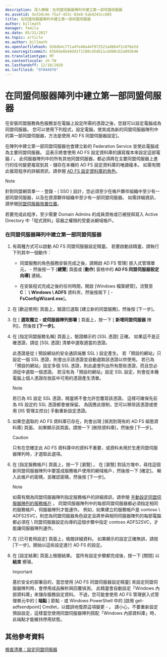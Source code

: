 ```yaml
---
description: 深入瞭解：在同盟伺服器陣列中建立第一部同盟伺服器
ms.assetid: 5e334c4e-75a7-453c-83e8-5ab4243cc685
title: 在同盟伺服器陣列中建立第一部同盟伺服器
author: billmath
manager: femila
ms.date: 05/31/2017
ms.topic: article
ms.author: billmath
ms.openlocfilehash: b58db4c771a4fe40a44f972521a8664f2c876e5d
ms.sourcegitcommit: 65b6de6b44d41f1180c45db11cdd60cb2a093b46
ms.translationtype: MT
ms.contentlocale: zh-TW
ms.lasthandoff: 12/10/2020
ms.locfileid: "97044976"
---
```

# <a name="create-the-first-federation-server-in-a-federation-server-farm"></a>在同盟伺服器陣列中建立第一部同盟伺服器

在安裝同盟服務角色服務並在電腦上設定所需的憑證之後，您就可以設定電腦成為同盟伺服器。 您可以使用下列程式，設定電腦，使其成為新的同盟伺服器陣列中的第一部同盟伺服器，方法是使用 AD FS 同盟伺服器設定]。

在陣列中建立第一部同盟伺服器也會建立新的 Federation Service 並使此電腦成為主要同盟伺服器。 這表示將會使用 AD FS 設定資料庫的讀寫複本來設定這部電腦 \/ 。 此伺服器陣列中的所有其他同盟伺服器，都必須將在主要同盟伺服器上進行的任何變更複寫到其 \- 儲存在本機的 AD FS 設定資料庫的唯讀複本。 如需有關此複寫程序的詳細資訊，請參閱 [AD FS 設定資料庫的角色](../../ad-fs/technical-reference/The-Role-of-the-AD-FS-Configuration-Database.md)。

> [!NOTE]
> 針對同盟網頁單一 \- 登錄 \- \( SSO \) 設計，您必須至少在帳戶夥伴組織中至少有一部同盟伺服器，以及在資源夥伴組織中至少有一部同盟伺服器。 如需詳細資訊，請參閱[同盟伺服器放置位置](/previous-versions/windows/it-pro/windows-server-2012-R2-and-2012/dd807127(v=ws.11))。

若要完成此程序，至少需要 Domain Admins 的成員資格或已被授與寫入 Active Directory 中「程式資料」容器之權限的受委派網域帳戶。

### <a name="to-create-the-first-federation-server-in-a-federation-server-farm"></a>在同盟伺服器陣列中建立第一部同盟伺服器

1.  有兩種方式可以啟動 AD FS 同盟伺服器設定精靈。 若要啟動該精靈，請執行下列其中一個動作：

    -   同盟服務的角色服務安裝完成之後，請開啟 AD FS 管理] 嵌入式管理單元， \- 然後按一下 [**總覽**] 頁面或 [**動作**] 窗格中的 **AD FS 同盟伺服器設定向導]** 連結。

    -   在安裝程式完成之後的任何時間，開啟 [Windows 檔案總管]，流覽至 **C： \\ Windows \\ ADFS** 資料夾，然後按兩下 [ \- **FsConfigWizard.exe**]。

2.  在 [歡迎使用] 頁面上，驗證已選取 [建立新的同盟服務]，然後按 [下一步]。

3.  在 [ **選取獨立 \- 或伺服器陣列部署** ] 頁面上，按一下 [ **新增同盟伺服器** 陣列]，然後按 **[下一步]**。

4.  在 [指定同盟服務名稱] 頁面上，驗證顯示的 [SSL 憑證] 正確。 如果這不是正確憑證，請從 [SSL 憑證] 清單中選取適當的憑證。

    此憑證是從 \( 預設網站的安全通訊端層 SSL \) 設定產生。 若「預設的網站」只設定一個 SSL 憑證，則會出示該憑證並自動選取該憑證以供使用。 若已為「預設的網站」設定多個 SSL 憑證，則此處會列出所有那些憑證，而且您必須從中選取一個憑證。 若沒有為「預設的網站」設定 SSL 設定，則會從本機電腦上個人憑證存放區中可用的憑證產生清單。

    > [!NOTE]
    > 若已為 IIS 設定 SSL 憑證，精靈將不會允許您覆寫該憑證。 這樣可確保先前為 IIS 設定的 SSL 憑證都會被保留。 為因應此限制，您可以移除該憑證或使用 [IIS 管理主控台] 手動重新設定憑證。

5.  如果您選取的 AD FS 資料庫已存在，則會出現 [偵測到現有的 AD FS 組態資料庫] 頁面。 如果顯示該頁面，請按一下 [刪除資料庫]，然後按 [下一步]。

    > [!CAUTION]
    > 只有在您確定此 AD FS 資料庫中的資料不重要，或資料未用於生產同盟伺服器陣列時，才選取此選項。

6.  在 [指定服務帳戶] 頁面上，按一下 [瀏覽] 。 在 [瀏覽] 對話方塊中，尋找這個新同盟伺服器陣列中要當成服務帳戶使用的網域帳戶，然後按一下 [確定]。 輸入此帳戶的密碼，並確認密碼，然後按 [下一步]。

    > [!NOTE]
    > 如需有關為同盟伺服器陣列指定服務帳戶的詳細資訊，請參閱 [手動設定同盟伺服器陣列的服務帳戶](Manually-Configure-a-Service-Account-for-a-Federation-Server-Farm.md) 。 同盟伺服器陣列中的每部同盟伺服器都必須指定相同的服務帳戶，伺服器陣列才能運作。 例如，如果建立的服務帳戶是 contoso \\ ADFS2SVC，則您為同盟伺服器角色設定且將參與相同伺服器陣列的每部電腦都必須在 \\ 同盟伺服器設定向導的這個步驟中指定 contoso ADFS2SVC，才能讓伺服器陣列運作。

7.  在 [已可套用設定] 頁面上，檢閱詳細資料。 如果顯示的設定正確無誤，請按 [下一步]，開始以這些設定進行 AD FS 的設定。

8.  在 [設定結果] 頁面上檢閱結果。 當所有設定步驟都完成後，按一下 [關閉] 以 **結束**  嚮導。

    > [!IMPORTANT]
    > 基於安全的部署目的，當您使用 [AD FS 同盟伺服器設定精靈] 來設定同盟伺服器陣列時，會停用成品解析與回覆偵測。 此精靈會自動設定「Windows 內部資料庫」來儲存服務設定資料。 不過，您可能會使用 AD FS 管理嵌入式管理單元中的 [ **端點** ] 節點 \- 或 Windows PowerShell 中的 [啟用 get-adfsendpoint] Cmdlet，以錯誤地復原這項變更 \- 。 請小心，不要重新設定預設設定，這樣當您使用同盟伺服器陣列搭配「Windows 內部資料庫」時，此端點才能維持停用狀態。

## <a name="additional-references"></a>其他參考資料
[檢查清單：設定同盟伺服器](Checklist--Setting-Up-a-Federation-Server.md)

